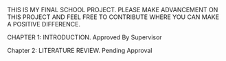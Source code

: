 THIS IS MY FINAL SCHOOL PROJECT. PLEASE MAKE ADVANCEMENT ON THIS PROJECT AND FEEL FREE TO CONTRIBUTE WHERE YOU CAN MAKE A POSITIVE DIFFERENCE.

CHAPTER 1: INTRODUCTION. Approved By Supervisor

Chapter 2: LITERATURE REVIEW. Pending Approval

